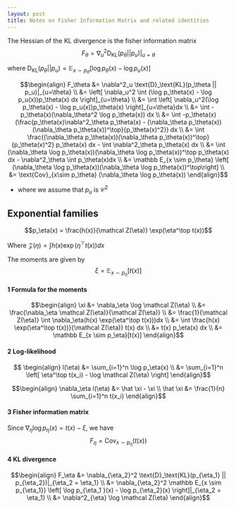 ```yaml
---
layout: post
title: Notes on Fisher Information Matrix and related identities
---
```


The Hessian of the KL divergence is the fisher information matrix
$$F_\theta = \nabla^2_u \text{D}_\text{KL}(p_\theta || p_u)|_{u=\theta} $$

where 
$\text{D}_\text{KL}(p_\theta || p_u) = \mathbb E_{x \sim p_\theta} \left[ \log p_\theta(x) - \log {p_u(x)} \right]$


$$\begin{align} F_\theta &= \nabla^2_u \text{D}_\text{KL}(p_\theta || p_u)|_{u=\theta} \\ &= \left[ \nabla_u^2 \int (\log p_\theta(x) - \log p_u(x))p_\theta(x) dx \right]_{u=\theta} \\ &= \int \left[ \nabla_u^2(\log p_\theta(x) - \log p_u(x))p_\theta(x) \right]_{u=\theta}dx \\ &= \int - p_\theta(x)(\nabla_\theta^2 \log p_\theta(x)) dx \\ &= \int -p_\theta(x)(\frac{p_\theta(x)\nabla^2_\theta p_\theta(x) - (\nabla_\theta p_\theta(x))(\nabla_\theta p_\theta(x))^\top}{p_\theta(x)^2}) dx \\ &= \int \frac{(\nabla_\theta p_\theta(x))(\nabla_\theta p_\theta(x))^\top}{p_\theta(x)^2} p_\theta(x) dx - \int \nabla^2_\theta p_\theta(x) dx \\ &= \int (\nabla_\theta \log p_\theta(x))(\nabla_\theta \log p_\theta(x))^\top p_\theta(x) dx - \nabla^2_\theta \int p_\theta(x)dx \\ &= \mathbb E_{x \sim p_\theta} \left[ (\nabla_\theta \log p_\theta(x))(\nabla_\theta \log p_\theta(x))^\top\right] \\ &= \text{Cov}_{x\sim p_\theta} (\nabla_\theta \log p_\theta(x)) \end{align}$$

- where we assume that $p_u$ is $\mathcal C^2$

## Exponential families

$$p_\eta(x) = \frac{h(x)}{\mathcal Z(\eta)} \exp(\eta^\top t(x))$$

Where $\mathcal Z(\eta) = \int h(x) \exp(\eta^\top t(x)) dx$

The moments are given by 
$$\xi = \mathbb E_{x \sim p_\eta} [t(x)]$$

#### 1 Formula for the moments
$$\begin{align} \xi &= \nabla_\eta \log \mathcal Z(\eta) \\ &= \frac{\nabla_\eta \mathcal Z(\eta)}{\mathcal Z(\eta)} \\ &= \frac{1}{\mathcal Z(\eta)} \int \nabla_\eta(h(x) \exp(\eta^\top t(x)))dx \\ &=  \int \frac{h(x) \exp(\eta^\top t(x))}{\mathcal Z(\eta)} t(x) dx \\ &= t(x) p_\eta(x) dx \\ &= \mathbb E_{x \sim p_\eta}[t(x)] \end{align}$$

#### 2 Log-likelihood

$$ \begin{align} l(\eta) &= \sum_{i=1}^n \log p_\eta(x) \\ &= \sum_{i=1}^n \left[ \eta^\top t(x_i) - \log \mathcal Z(\eta) \right] \end{align}$$


$$\begin{align} \nabla_\eta l(\eta) &= \hat \xi - \xi \\ \hat \xi &= \frac{1}{n} \sum_{i=1}^n t(x_i) \end{align}$$


#### 3 Fisher information matrix

Since $\nabla_\eta \log p_\eta(x) = t(x) - \xi$, we have
$$F_\eta = \text{Cov}_{x\sim p_\eta}(t(x))$$

#### 4 KL divergence

$$\begin{align}
  F_\eta &= \nabla_{\eta_2}^2 \text{D}_\text{KL}(p_{\eta_1} || p_{\eta_2})|_{\eta_2 = \eta_1} \\ &= \nabla_{\eta_2}^2 \mathbb E_{x \sim p_{\eta_1}} \left[ \log p_{\eta_1 }(x) - \log p_{\eta_2}(x) \right]|_{\eta_2 = \eta_1} \\ &= \nabla^2_{\eta} \log \mathcal Z(\eta)
\end{align}$$

